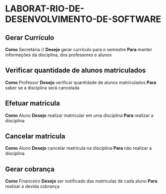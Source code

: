 # LABORAT-RIO-DE-DESENVOLVIMENTO-DE-SOFTWARE
## Gerar Currículo
**Como** Secretária //
**Desejo** gerar currículo para o semestre
**Para** manter informações da disciplina, dos professores e alunos
## Verificar quantidade de alunos matriculados
**Como** Professor
**Desejo** verificar quantidade de alunos matriculados
**Para** saber se a disciplina será cancelada
## Efetuar matricula
**Como** Aluno 
**Desejo** realizar matricular em uma disciplina
**Para** realizar a disciplina
## Cancelar matricula
**Como** Aluno
**Desejo** cancelar matricula na disciplina
**Para** não realizar a disciplina
## Gerar cobrança
**Como** Financeiro
**Desejo** ser notificado das matriculas de cada aluno
**Para** realizar a devida cobrança
